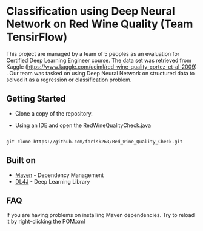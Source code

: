 # Classification using Deep Neural Network on Red Wine Quality (Team TensirFlow)

This project are managed by a team of 5 peoples as an evaluation for Certified Deep Learning Engineer course. The data set was retrieved from Kaggle (https://www.kaggle.com/uciml/red-wine-quality-cortez-et-al-2009) . Our team was tasked on using Deep Neural Network on structured data to solved it as a regression or classification problem.

## Getting Started 

- Clone a copy of the repository. 

- Using an IDE and open the RedWineQualityCheck.java


```

git clone https://github.com/farisk263/Red_Wine_Quality_Check.git

```

## Built on

* [Maven](https://maven.apache.org/) - Dependency Management
* [DL4J](https://deeplearning4j.org/) - Deep Learning Library


## FAQ 

If you are having problems on installing Maven dependencies. Try to reload it by right-clicking the POM.xml


